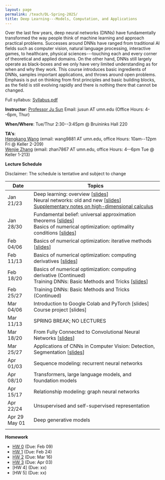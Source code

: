 ```yaml
---
layout: page
permalink: /teach/DL-Spring-2025/
title: Deep Learning---Models, Computation, and Applications 
---
```


Over the last few years, deep neural networks (DNNs) have fundamentally transformed the way people think of machine learning and approach practical problems. Successes around DNNs have ranged from traditional AI fields such as computer vision, natural language processing, interactive games, to healthcare, physical sciences---touching each and every corner of theoretical and applied domains. On the other hand, DNNs still largely operate as black-boxes and we only have very limited understanding as for when and why they work. This course introduces basic ingredients of DNNs, samples important applications, and throws around open problems. Emphasis is put on thinking from first principles and basic building blocks, as the field is still evolving rapidly and there is nothing there that cannot be changed. 

Full syllabus: [Syllabus.pdf](CSCI5527_2025_Spring.pdf)

**Instructor**: [Professor Ju Sun](https://sunju.org/)  Email: jusun AT umn.edu   (Office Hours: 4--6pm, Thur)

**When/Where**: Tue/Thur 2:30--3:45pm @ Bruininks Hall 220

**TA's**:   
[Hengkang Wang](https://scholar.google.com/citations?user=APqDZvUAAAAJ&hl=en) (email: wang9881 AT umn.edu, office Hours: 10am--12pm Fri @ Keller 2-209)    
[Wenjie Zhang](https://wenjie-zhang08.github.io/) (email: zhan7867 AT umn.edu, office Hours: 4--6pm Tue @ Keller 1-213) 

**Lecture Schedule**

Disclaimer: The schedule is tentative and subject to change 

| Date   | Topics |    
| ------ |----------------------------------------------------------------------------------------------------------------------------------------------------------------------------------------------|    
| Jan 21/23 | Deep learning: overview \[[slides](Jan-21.pdf)\] <br> Neural networks: old and new \[[slides](Jan-23.pdf)\] <br> [Supplementary notes on high-dimensional calculus](calculus-review.pdf) |    
| Jan 28/30 | Fundamental belief: universal approximation theorems \[[slides](Jan-28.pdf)\]  <br> Basics of numerical optimization: optimality conditions \[[slides](Jan-30.pdf)\]  |
| Feb 04/06 | Basics of numerical optimization: iterative methods \[[slides](Feb-04.pdf)\]   |
| Feb 11/13 | Basics of numerical optimization: computing derivatives \[[slides](Feb-11-13.pdf)\]  | 
| Feb 18/20 | Basics of numerical optimization: computing derivative (Continued) <br> Training DNNs: Basic Methods and Tricks \[[slides](Feb-20-25.pdf)\]  |    
| Feb 25/27 | Training DNNs: Basic Methods and Tricks (Continued) | 
| Mar 04/06 | Introduction to Google Colab and PyTorch [slides] <br> Course project [slides] | 
| Mar 11/13 | SPRING BREAK; NO LECTURES | 
| Mar 18/20 | From Fully Connected to Convolutional Neural Networks \[[slides](Mar-18-20.pdf)\] | 
| Mar 25/27 | Applications of CNNs in Computer Vision: Detection, Segmentation \[[slides](Mar-25-27.pdf)\]| 
| Apr 01/03 | Sequence modeling: recurrent neural networks | 
| Apr 08/10 | Transformers, large language models, and foundation models | 
| Apr 15/17 | Relationship modeling: graph neural networks | 
| Apr 22/24 | Unsupervised and self-supervised representation | 
| Apr 29 <br> May 01 | Deep generative models | 
|  |  |

**Homework**   
+ [HW 0](HW0.pdf) (Due: Feb 09)
+ [HW 1](HW1.pdf) (Due: Feb 24)
+ [HW 2](HW2.pdf) (Due: Mar 16)
+ [HW 3](HW3.pdf) (Due: Apr 03)
+ [HW 4] (Due: xx)
+ [HW 5] (Due: xx)